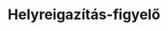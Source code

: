 ---
title: "Helyreigazítás-figyelő"
summary: "Ez a weboldalam a magyar online, írott sajtóban 2008 óta megjelent helyreigazítások semleges (azaz bármiféle szűrés és politikai kommentár nélküli), a 2008-2022 közti időszakra vonatkozóan teljeskörűségre törekvő gyűjteménye, mely az adatbázison túl egyszerű elemzéseket, vizualizációkat is tartalmaz az adatok jobb megértése érdekében."
authors:
- Ferenci Tamás

publishDate: 2023-01-20T00:00:00

external_link: https://www.helyreigazitas-figyelo.hu/
---